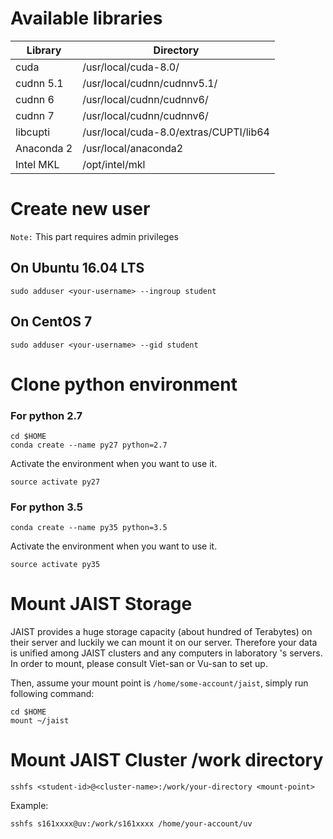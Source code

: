 #  Available libraries
Library | Directory
--- | ---
cuda | /usr/local/cuda-8.0/
cudnn 5.1 | /usr/local/cudnn/cudnnv5.1/
cudnn 6 | /usr/local/cudnn/cudnnv6/
cudnn 7 | /usr/local/cudnn/cudnnv6/
libcupti | /usr/local/cuda-8.0/extras/CUPTI/lib64
Anaconda 2 | /usr/local/anaconda2
Intel MKL | /opt/intel/mkl
    
#  Create new user 
``Note:`` This part requires admin privileges
## On Ubuntu 16.04 LTS
``` 
sudo adduser <your-username> --ingroup student
```
## On CentOS 7
``` 
sudo adduser <your-username> --gid student
```
#  Clone python environment

### For python 2.7
``` 
cd $HOME
conda create --name py27 python=2.7
```
Activate the environment when you want to use it.
```
source activate py27
```

### For python 3.5
``` 
conda create --name py35 python=3.5
```
Activate the environment when you want to use it.
```
source activate py35
```

# Mount JAIST Storage

JAIST provides a huge storage capacity (about hundred of Terabytes) on their server and luckily we can mount it on our server. Therefore your data is unified among JAIST clusters and any computers in laboratory 's servers. In order to mount, please consult Viet-san or Vu-san to set up.

Then, assume your mount point is ``/home/some-account/jaist``, simply run following command:
```
cd $HOME
mount ~/jaist
```

# Mount JAIST Cluster /work directory
```
sshfs <student-id>@<cluster-name>:/work/your-directory <mount-point>
```
Example:
```
sshfs s161xxxx@uv:/work/s161xxxx /home/your-account/uv
```
